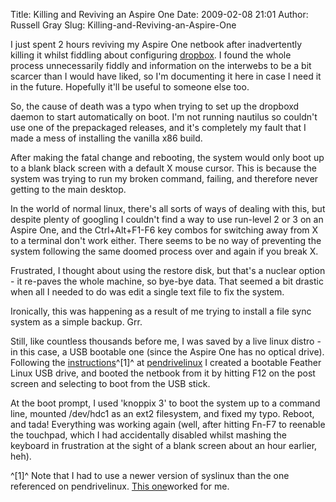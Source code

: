 Title: Killing and Reviving an Aspire One
Date: 2009-02-08 21:01
Author: Russell Gray
Slug: Killing-and-Reviving-an-Aspire-One

I just spent 2 hours reviving my Aspire One netbook after inadvertently
killing it whilst fiddling about configuring
[dropbox](http://www.getdropbox.com). I found the whole process
unnecessarily fiddly and information on the interwebs to be a bit
scarcer than I would have liked, so I'm documenting it here in case I
need it in the future. Hopefully it'll be useful to someone else too.

So, the cause of death was a typo when trying to set up the dropboxd
daemon to start automatically on boot. I'm not running nautilus so
couldn't use one of the prepackaged releases, and it's completely my
fault that I made a mess of installing the vanilla x86 build.

After making the fatal change and rebooting, the system would only boot
up to a blank black screen with a default X mouse cursor. This is
because the system was trying to run my broken command, failing, and
therefore never getting to the main desktop.

In the world of normal linux, there's all sorts of ways of dealing with
this, but despite plenty of googling I couldn't find a way to use
run-level 2 or 3 on an Aspire One, and the Ctrl+Alt+F1-F6 key combos for
switching away from X to a terminal don't work either. There seems to be
no way of preventing the system following the same doomed process over
and again if you break X.

Frustrated, I thought about using the restore disk, but that's a nuclear
option - it re-paves the whole machine, so bye-bye data. That seemed a
bit drastic when all I needed to do was edit a single text file to fix
the system.

Ironically, this was happening as a result of me trying to install a
file sync system as a simple backup. Grr.

Still, like countless thousands before me, I was saved by a live linux
distro - in this case, a USB bootable one (since the Aspire One has no
optical drive). Following the
[instructions](http://www.pendrivelinux.com/feather-linux-on-usb/)^[1]^
at [pendrivelinux](http://www.pendrivelinux.com/) I created a bootable
Feather Linux USB drive, and booted the netbook from it by hitting F12
on the post screen and selecting to boot from the USB stick.

At the boot prompt, I used 'knoppix 3' to boot the system up to a
command line, mounted /dev/hdc1 as an ext2 filesystem, and fixed my
typo. Reboot, and tada! Everything was working again (well, after
hitting Fn-F7 to reenable the touchpad, which I had accidentally
disabled whilst mashing the keyboard in frustration at the sight of a
blank screen about an hour earlier, heh).

^[1]^ Note that I had to use a newer version of syslinux than the one
referenced on pendrivelinux. [This
one](http://www.kernel.org/pub/linux/utils/boot/syslinux/Old/syslinux-3.36.zip)worked
for me.
